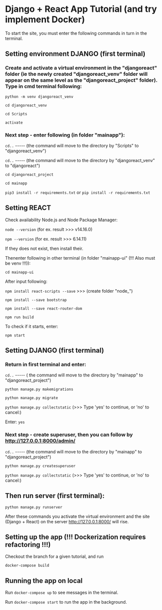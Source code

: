 # Django + React App Tutorial (and try implement Docker)


To start the site, you must enter the following commands in turn in the terminal.

## Setting environment DJANGO (first terminal)

### Create and activate a virtual environment in the "djangoreact" folder (ie the newly created "djangoreact_venv" folder will appear on the same level as the "djangoreact_project" folder). Type in cmd terminal following:

`python -m venv djangoreact_venv`

`cd djangoreact_venv`

`cd Scripts`

`activate`


### Next step - enter following (in folder "mainapp"):

`cd..` ----- (the command will move to the directory by "Scripts" to "djangoreact_venv")

`cd..` ----- (the command will move to the directory by "djangoreact_venv" to "djangoreact")

`cd djangoreact_project`

`cd mainapp`

`pip3 install -r requirements.txt` or `pip install -r requirements.txt`


## Setting REACT
Check availability Node.js and Node Package Manager:

`node --version` (for ex. result >>> v14.16.0)

`npm --version` (for ex. result >>> 6.14.11)

If they does not exist, then install their.

Thenenter following in other terminal (in folder "mainapp-ui" (!!! Also must be venv !!!)):

`cd mainapp-ui`

After input following:

`npm install react-scripts --save`  >>> (create folder "node_")

`npm install --save bootstrap`

`npm install --save react-router-dom`

`npm run build`


To check if it starts, enter:

`npm start`

## Setting DJANGO (first terminal)

### Return in first terminal and enter:

`cd..` ----- ( the command will move to the directory by "mainapp" to "djangoreact_project")

`python manage.py makemigrations`

`python manage.py migrate`

`python manage.py collectstatic` (>>> Type 'yes' to continue, or 'no' to cancel:)

Enter: `yes`

### Next step - create superuser, then you can follow by http://127.0.0.1:8000/admin/

`cd..` ----- (the command will move to the directory by "mainapp" to "djangoreact_project")

`python manage.py createsuperuser`

`python manage.py collectstatic` (>>> Type 'yes' to continue, or 'no' to cancel:)


## Then run server (first terminal):

`python manage.py runserver`

After these commands you activate the virtual environment and the site (Django + React) on the server http://127.0.0.1:8000/ will rise.


## Setting up the app (!!! Dockerization requires refactoring !!!)
Checkout the branch for a given tutorial, and run 

`docker-compose build`

## Running the app on local

Run `docker-compose up` to see messages in the terminal. 

Run `docker-compose start` to run the app in the background.
